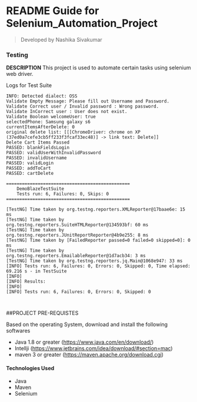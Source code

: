 # README Guide for Selenium_Automation_Project
>Developed by Nashika Sivakumar

### Testing


**DESCRIPTION**
This project is used to automate certain tasks using selenium web driver.

Logs for Test Suite
````
INFO: Detected dialect: OSS
Validate Empty Message: Please fill out Username and Password.
Validate Correct user / Invalid password : Wrong password.
Validate InCorrect user : User does not exist.
Validate Boolean welcomeUser: true
selectedPhone: Samsung galaxy s6
currentItemsAfterDelete: 0
original delete list: [[[ChromeDriver: chrome on XP (37ed0a7cefe3cb5ff233f3fcaf33ec48)] -> link text: Delete]]
Delete Cart Items Passed
PASSED: blankFieldsLogin
PASSED: validUserWithInvalidPassword
PASSED: invalidUsername
PASSED: validLogin
PASSED: addToCart
PASSED: cartDelete

===============================================
    DemoBlazeTestSuite
    Tests run: 6, Failures: 0, Skips: 0
===============================================

[TestNG] Time taken by org.testng.reporters.XMLReporter@17baae6e: 15 ms
[TestNG] Time taken by org.testng.reporters.SuiteHTMLReporter@134593bf: 60 ms
[TestNG] Time taken by org.testng.reporters.JUnitReportReporter@4b9e255: 8 ms
[TestNG] Time taken by [FailedReporter passed=0 failed=0 skipped=0]: 0 ms
[TestNG] Time taken by org.testng.reporters.EmailableReporter@1d7acb34: 3 ms
[TestNG] Time taken by org.testng.reporters.jq.Main@1068e947: 33 ms
[INFO] Tests run: 6, Failures: 0, Errors: 0, Skipped: 0, Time elapsed: 69.216 s - in TestSuite
[INFO] 
[INFO] Results:
[INFO] 
[INFO] Tests run: 6, Failures: 0, Errors: 0, Skipped: 0
    
    
````

##PROJECT PRE-REQUISTES

Based on the operating System, download and install the following softwares

* Java 1.8 or greater (https://www.java.com/en/download/)
* Intellji (https://www.jetbrains.com/idea/download/#section=mac)
* maven 3 or greater (https://maven.apache.org/download.cgi)



#### Technologies Used
* Java
* Maven
* Selenium

